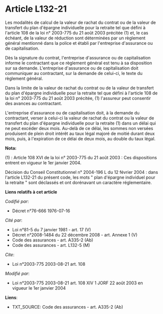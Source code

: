 # Article L132-21

Les modalités de calcul de la valeur de rachat du contrat ou de la valeur de transfert du plan d'épargne individuelle pour la
retraite tel que défini à l'article 108 de la loi n° 2003-775 du 21 août 2003 précitée (1) et, le cas échéant, de la valeur
de réduction sont déterminées par un règlement général mentionné dans la police et établi par l'entreprise d'assurance ou de
capitalisation.

Dès la signature du contrat, l'entreprise d'assurance ou de capitalisation informe le contractant que ce règlement général
est tenu à sa disposition sur sa demande. L'entreprise d'assurance ou de capitalisation doit communiquer au contractant, sur
la demande de celui-ci, le texte du règlement général.

Dans la limite de la valeur de rachat du contrat ou de la valeur de transfert du plan d'épargne individuelle pour la retraite
tel que défini à l'article 108 de la loi n° 2003-775 du 21 août 2003 précitée, (1) l'assureur peut consentir des avances au
contractant.

L'entreprise d'assurance ou de capitalisation doit, à la demande du contractant, verser à celui-ci la valeur de rachat du
contrat ou la valeur de transfert du plan d'épargne individuelle pour la retraite (1) dans un délai qui ne peut excéder deux
mois. Au-delà de ce délai, les sommes non versées produisent de plein droit intérêt au taux légal majoré de moitié durant
deux mois, puis, à l'expiration de ce délai de deux mois, au double du taux légal.

**Nota:**

(1) : Article 108 XVI de la loi n° 2003-775 du 21 août 2003 : Ces dispositions entrent en vigueur le 1er janvier 2004. 

Décision du Conseil Constitutionnel n° 2004-196 L du 12 février 2004 : dans l'article L132-21 du présent code, les mots "
plan d'épargne individuel pour la retraite " sont déclassés et ont dorénavant un caractère réglementaire.

**Liens relatifs à cet article**

_Codifié par_:

  - Décret n°76-666 1976-07-16

_Cité par_:

  - Loi n°81-5 du 7 janvier 1981 - art. 17 (V)
  - Décret n°2008-1484 du 22 décembre 2008 - art. Annexe 1 (V)
  - Code des assurances - art. A335-2 (Ab)
  - Code des assurances - art. L132-5 (M)

_Cite_:

  - Loi n°2003-775 2003-08-21 art. 108

_Modifié par_:

  - Loi n°2003-775 2003-08-21 art. 108 XIV 1 JORF 22 août 2003 en vigueur le 1er janvier 2004

**Liens**:

  - TXT_SOURCE: Code des assurances - art. A335-2 (Ab)

